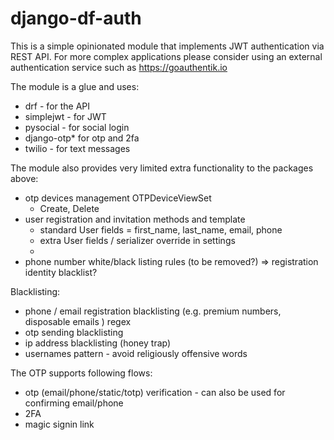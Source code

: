 # django-df-auth

This is a simple opinionated module that implements JWT authentication via REST API.
For more complex applications please consider using an external authentication service such as https://goauthentik.io

The module is a glue and uses:

- drf - for the API
- simplejwt - for JWT
- pysocial - for social login
- django-otp* for otp and 2fa
- twilio - for text messages

The module also provides very limited extra functionality to the packages above:

- otp devices management OTPDeviceViewSet
    - Create, Delete   
- user registration and invitation methods and template
    - standard User fields = first_name, last_name, email, phone
    - extra User fields / serializer override in settings
    - 
- phone number white/black listing rules (to be removed?) => registration identity blacklist?

Blacklisting:
  - phone / email registration blacklisting (e.g. premium numbers, disposable emails ) regex
  - otp sending blacklisting
  - ip address blacklisting (honey trap)
  - usernames pattern - avoid religiously offensive words


The OTP supports following flows:
- otp (email/phone/static/totp) verification - can also be used for confirming email/phone
- 2FA
- magic signin link
